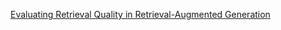 
[Evaluating Retrieval Quality in Retrieval-Augmented Generation](https://dl.acm.org/doi/abs/10.1145/3626772.3657957)


